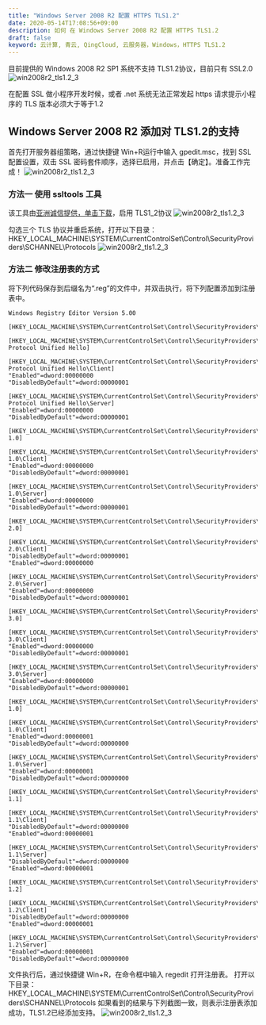 ```yaml
---
title: "Windows Server 2008 R2 配置 HTTPS TLS1.2"
date: 2020-05-14T17:08:56+09:00
description: 如何 在 Windows Server 2008 R2 配置 HTTPS TLS1.2
draft: false
keyword: 云计算, 青云, QingCloud, 云服务器，Windows，HTTPS TLS1.2
---
```


目前提供的 Windows 2008 R2 SP1 系统不支持 TLS1.2协议，目前只有 SSL2.0
![win2008r2_tls1.2_3](../../_images/win2008r2_tls1.2_1.png)

在配置 SSL 做小程序开发时候，或者 .net 系统无法正常发起 https 请求提示小程序的 TLS 版本必须大于等于1.2

## Windows Server 2008 R2 添加对 TLS1.2的支持
首先打开服务器组策略，通过快捷键 Win+R运行中输入 gpedit.msc，找到 SSL 配置设置，双击 SSL 密码套件顺序，选择已启用，并点击【确定】。准备工作完成！
![win2008r2_tls1.2_3](../../_images/win2008r2_tls1.2_3.png)

### 方法一 使用 ssltools 工具
该工具由[亚洲诚信提供，单击下载](http://www.trustasia.com/down/ssltools.zip)，启用 TLS1_2协议
![win2008r2_tls1.2_3](../../_images/win2008r2_tls1.2_4.png)

勾选三个 TLS 协议并重启系统，打开以下目录：HKEY_LOCAL_MACHINE\SYSTEM\CurrentControlSet\Control\SecurityProviders\SCHANNEL\Protocols
![win2008r2_tls1.2_3](../../_images/win2008r2_tls1.2_5.png)

### 方法二 修改注册表的方式
将下列代码保存到后缀名为“.reg”的文件中，并双击执行，将下列配置添加到注册表中。
```
Windows Registry Editor Version 5.00
  
[HKEY_LOCAL_MACHINE\SYSTEM\CurrentControlSet\Control\SecurityProviders\SCHANNEL\Protocols]
  
[HKEY_LOCAL_MACHINE\SYSTEM\CurrentControlSet\Control\SecurityProviders\SCHANNEL\Protocols\Multi-Protocol Unified Hello]
  
[HKEY_LOCAL_MACHINE\SYSTEM\CurrentControlSet\Control\SecurityProviders\SCHANNEL\Protocols\Multi-Protocol Unified Hello\Client]
"Enabled"=dword:00000000
"DisabledByDefault"=dword:00000001
  
[HKEY_LOCAL_MACHINE\SYSTEM\CurrentControlSet\Control\SecurityProviders\SCHANNEL\Protocols\Multi-Protocol Unified Hello\Server]
"Enabled"=dword:00000000
"DisabledByDefault"=dword:00000001
  
[HKEY_LOCAL_MACHINE\SYSTEM\CurrentControlSet\Control\SecurityProviders\SCHANNEL\Protocols\PCT 1.0]
  
[HKEY_LOCAL_MACHINE\SYSTEM\CurrentControlSet\Control\SecurityProviders\SCHANNEL\Protocols\PCT 1.0\Client]
"Enabled"=dword:00000000
"DisabledByDefault"=dword:00000001
  
[HKEY_LOCAL_MACHINE\SYSTEM\CurrentControlSet\Control\SecurityProviders\SCHANNEL\Protocols\PCT 1.0\Server]
"Enabled"=dword:00000000
"DisabledByDefault"=dword:00000001
  
[HKEY_LOCAL_MACHINE\SYSTEM\CurrentControlSet\Control\SecurityProviders\SCHANNEL\Protocols\SSL 2.0]
  
[HKEY_LOCAL_MACHINE\SYSTEM\CurrentControlSet\Control\SecurityProviders\SCHANNEL\Protocols\SSL 2.0\Client]
"DisabledByDefault"=dword:00000001
"Enabled"=dword:00000000
  
[HKEY_LOCAL_MACHINE\SYSTEM\CurrentControlSet\Control\SecurityProviders\SCHANNEL\Protocols\SSL 2.0\Server]
"Enabled"=dword:00000000
"DisabledByDefault"=dword:00000001
  
[HKEY_LOCAL_MACHINE\SYSTEM\CurrentControlSet\Control\SecurityProviders\SCHANNEL\Protocols\SSL 3.0]
  
[HKEY_LOCAL_MACHINE\SYSTEM\CurrentControlSet\Control\SecurityProviders\SCHANNEL\Protocols\SSL 3.0\Client]
"Enabled"=dword:00000000
"DisabledByDefault"=dword:00000001
  
[HKEY_LOCAL_MACHINE\SYSTEM\CurrentControlSet\Control\SecurityProviders\SCHANNEL\Protocols\SSL 3.0\Server]
"Enabled"=dword:00000000
"DisabledByDefault"=dword:00000001
  
[HKEY_LOCAL_MACHINE\SYSTEM\CurrentControlSet\Control\SecurityProviders\SCHANNEL\Protocols\TLS 1.0]
  
[HKEY_LOCAL_MACHINE\SYSTEM\CurrentControlSet\Control\SecurityProviders\SCHANNEL\Protocols\TLS 1.0\Client]
"Enabled"=dword:00000001
"DisabledByDefault"=dword:00000000
  
[HKEY_LOCAL_MACHINE\SYSTEM\CurrentControlSet\Control\SecurityProviders\SCHANNEL\Protocols\TLS 1.0\Server]
"Enabled"=dword:00000001
"DisabledByDefault"=dword:00000000
  
[HKEY_LOCAL_MACHINE\SYSTEM\CurrentControlSet\Control\SecurityProviders\SCHANNEL\Protocols\TLS 1.1]
  
[HKEY_LOCAL_MACHINE\SYSTEM\CurrentControlSet\Control\SecurityProviders\SCHANNEL\Protocols\TLS 1.1\Client]
"DisabledByDefault"=dword:00000000
"Enabled"=dword:00000001
  
[HKEY_LOCAL_MACHINE\SYSTEM\CurrentControlSet\Control\SecurityProviders\SCHANNEL\Protocols\TLS 1.1\Server]
"DisabledByDefault"=dword:00000000
"Enabled"=dword:00000001 
  
[HKEY_LOCAL_MACHINE\SYSTEM\CurrentControlSet\Control\SecurityProviders\SCHANNEL\Protocols\TLS 1.2]
  
[HKEY_LOCAL_MACHINE\SYSTEM\CurrentControlSet\Control\SecurityProviders\SCHANNEL\Protocols\TLS 1.2\Client]
"DisabledByDefault"=dword:00000000
"Enabled"=dword:00000001
  
[HKEY_LOCAL_MACHINE\SYSTEM\CurrentControlSet\Control\SecurityProviders\SCHANNEL\Protocols\TLS 1.2\Server]
"Enabled"=dword:00000001
"DisabledByDefault"=dword:00000000
```
文件执行后，通过快捷键 Win+R，在命令框中输入 regedit 打开注册表。
打开以下目录：HKEY_LOCAL_MACHINE\SYSTEM\CurrentControlSet\Control\SecurityProviders\SCHANNEL\Protocols
如果看到的结果与下列截图一致，则表示注册表添加成功，TLS1.2已经添加支持。
![win2008r2_tls1.2_3](../../_images/win2008r2_tls1.2_6.png)